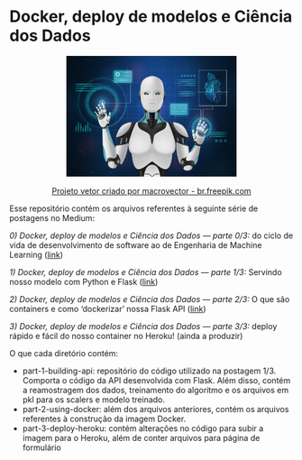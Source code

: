 # Docker, deploy de modelos e Ciência dos Dados

<p align='center'>
<img src="imgs/banner.jpg" alt="drawing" width="60%"/>
</p>
<p align='center'>
<a href='https://br.freepik.com/fotos-vetores-gratis/projeto'>Projeto vetor criado por macrovector - br.freepik.com</a>
</p>

Esse repositório contém os arquivos referentes à seguinte série de postagens no Medium:

*0) Docker, deploy de modelos e Ciência dos Dados — parte 0/3:* do ciclo de vida de desenvolvimento de software ao de Engenharia de Machine Learning ([link](https://medium.com/@kattsonbastos/docker-deploy-de-modelos-e-ci%C3%AAncia-dos-dados-parte-0-3-do-ciclo-de-vida-de-desenvolvimento-de-9b40f7733002))

*1) Docker, deploy de modelos e Ciência dos Dados — parte 1/3:* Servindo nosso modelo com Python e Flask ([link](https://medium.com/@kattsonbastos/docker-deploy-de-modelos-e-ci%C3%AAncia-dos-dados-parte-1-3-servindo-nosso-modelo-com-python-e-flask-f3b0c6b32056))

*2) Docker, deploy de modelos e Ciência dos Dados — parte 2/3:* O que são containers e como ‘dockerizar’ nossa Flask API ([link](https://medium.com/@kattsonbastos/docker-deploy-de-modelos-e-ci%C3%AAncia-dos-dados-parte-2-3-o-que-s%C3%A3o-containers-e-como-2aa64666c557))

*3) Docker, deploy de modelos e Ciência dos Dados — parte 3/3:* deploy rápido e fácil do nosso container no Heroku! (ainda a produzir)

<links>

 O que cada diretório contém:
  
- part-1-building-api: repositório do código utilizado na postagem 1/3. Comporta o código da API desenvolvida com Flask. Além disso, contém a reamostragem dos dados, treinamento do algoritmo e os arquivos em pkl para os scalers e modelo treinado.
- part-2-using-docker: além dos arquivos anteriores, contém os arquivos referentes à construção da imagem Docker.
- part-3-deploy-heroku: contém alterações no código para subir a imagem para o Heroku, além de conter arquivos para página de formulário
